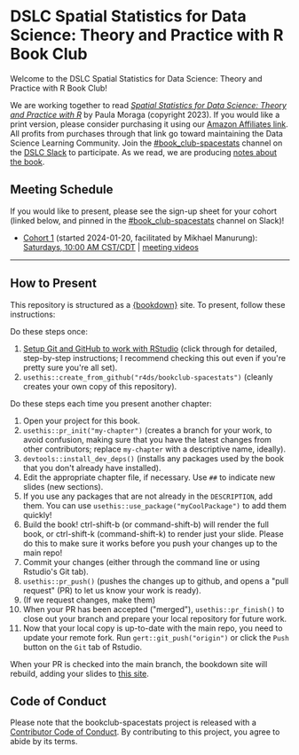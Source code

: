 # DSLC Spatial Statistics for Data Science: Theory and Practice with R Book Club

Welcome to the DSLC Spatial Statistics for Data Science: Theory and Practice with R Book Club!

We are working together to read [_Spatial Statistics for Data Science: Theory and Practice with R_](https://www.paulamoraga.com/book-spatial/index.html) by Paula Moraga (copyright 2023).
If you would like a print version, please consider purchasing it using our [Amazon Affiliates link](https://www.routledge.com/Spatial-Statistics-for-Data-Science-Theory-and-Practice-with-R/Moraga/p/book/9781032633510). All profits from purchases through that link go toward maintaining the Data Science Learning Community.
Join the [#book_club-spacestats](https://dslcio.slack.com/archives/C066RJ24SHF) channel on the [DSLC Slack](https://dslc.io/join) to participate.
As we read, we are producing [notes about the book](https://dslc.io/spacestats).

## Meeting Schedule

If you would like to present, please see the sign-up sheet for your cohort (linked below, and pinned in the [#book_club-spacestats](https://dslcio.slack.com/archives/C066RJ24SHF) channel on Slack)!

- [Cohort 1](https://docs.google.com/spreadsheets/d/1cD_aXJJ73O1cL3EI79-e_Y9eWNNqvftv8das1hcBGRA/edit?usp=sharing) (started 2024-01-20, facilitated by Mikhael Manurung): [Saturdays, 10:00 AM CST/CDT](https://www.timeanddate.com/worldclock/converter.html?iso=20240120T160000&p1=24&p2=1440) | [meeting videos](https://www.youtube.com/playlist?list=PL3x6DOfs2NGhACUSnWhcsTLMbDikFQ8fL)

<hr>


## How to Present

This repository is structured as a [{bookdown}](https://CRAN.R-project.org/package=bookdown) site.
To present, follow these instructions:

Do these steps once:

1. [Setup Git and GitHub to work with RStudio](https://github.com/r4ds/bookclub-setup) (click through for detailed, step-by-step instructions; I recommend checking this out even if you're pretty sure you're all set).
2. `usethis::create_from_github("r4ds/bookclub-spacestats")` (cleanly creates your own copy of this repository).

Do these steps each time you present another chapter:

1. Open your project for this book.
2. `usethis::pr_init("my-chapter")` (creates a branch for your work, to avoid confusion, making sure that you have the latest changes from other contributors; replace `my-chapter` with a descriptive name, ideally).
3. `devtools::install_dev_deps()` (installs any packages used by the book that you don't already have installed).
4. Edit the appropriate chapter file, if necessary. Use `##` to indicate new slides (new sections).
5. If you use any packages that are not already in the `DESCRIPTION`, add them. You can use `usethis::use_package("myCoolPackage")` to add them quickly!
6. Build the book! ctrl-shift-b (or command-shift-b) will render the full book, or ctrl-shift-k (command-shift-k) to render just your slide. Please do this to make sure it works before you push your changes up to the main repo!
7. Commit your changes (either through the command line or using Rstudio's Git tab).
8. `usethis::pr_push()` (pushes the changes up to github, and opens a "pull request" (PR) to let us know your work is ready).
9. (If we request changes, make them)
10. When your PR has been accepted ("merged"), `usethis::pr_finish()` to close out your branch and prepare your local repository for future work.
11. Now that your local copy is up-to-date with the main repo, you need to update your remote fork. Run `gert::git_push("origin")` or click the `Push` button on the `Git` tab of Rstudio.

When your PR is checked into the main branch, the bookdown site will rebuild, adding your slides to [this site](https://dslc.io/spacestats).


## Code of Conduct

Please note that the bookclub-spacestats project is released with a [Contributor Code of Conduct](https://contributor-covenant.org/version/2/1/CODE_OF_CONDUCT.html). By contributing to this project, you agree to abide by its terms.
